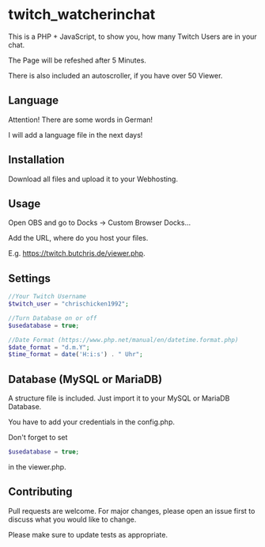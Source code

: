# twitch_watcherinchat
This is a PHP + JavaScript, to show you, how many Twitch Users are in your chat.

The Page will be refeshed after 5 Minutes.

There is also included an autoscroller, if you have over 50 Viewer.

## Language

Attention! There are some words in German!

I will add a language file in the next days!

## Installation
Download all files and upload it to your Webhosting.

## Usage
Open OBS and go to Docks -> Custom Browser Docks...

Add the URL, where do you host your files.

E.g. https://twitch.butchris.de/viewer.php.

## Settings

```php
//Your Twitch Username
$twitch_user = "chrischicken1992";

//Turn Database on or off
$usedatabase = true;

//Date Format (https://www.php.net/manual/en/datetime.format.php)
$date_format = "d.m.Y";
$time_format = date('H:i:s') . " Uhr";

```

## Database (MySQL or MariaDB)
A structure file is included. Just import it to your MySQL or MariaDB Database.

You have to add your credentials in the config.php.

Don't forget to set 

```php
$usedatabase = true; 
```
in the viewer.php.

## Contributing

Pull requests are welcome. For major changes, please open an issue first
to discuss what you would like to change.

Please make sure to update tests as appropriate.
